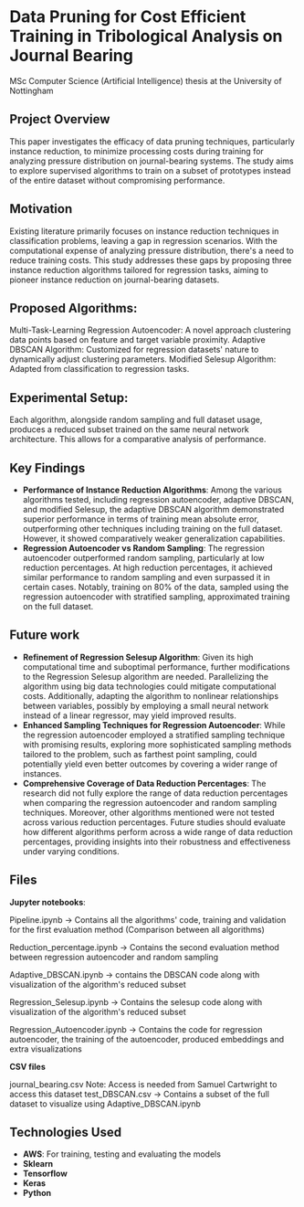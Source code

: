 # Data Pruning for Cost Efficient Training in Tribological Analysis on Journal Bearing
MSc Computer Science (Artificial Intelligence) thesis at the University of Nottingham

## Project Overview
This paper investigates the efficacy of data pruning techniques, particularly instance reduction, to minimize processing costs during training for analyzing pressure distribution on journal-bearing systems. The study aims to explore supervised algorithms to train on a subset of prototypes instead of the entire dataset without compromising performance.

## Motivation
Existing literature primarily focuses on instance reduction techniques in classification problems, leaving a gap in regression scenarios. With the computational expense of analyzing pressure distribution, there's a need to reduce training costs. This study addresses these gaps by proposing three instance reduction algorithms tailored for regression tasks, aiming to pioneer instance reduction on journal-bearing datasets.

## Proposed Algorithms:
Multi-Task-Learning Regression Autoencoder: A novel approach clustering data points based on feature and target variable proximity.
Adaptive DBSCAN Algorithm: Customized for regression datasets' nature to dynamically adjust clustering parameters.
Modified Selesup Algorithm: Adapted from classification to regression tasks.

## Experimental Setup:
Each algorithm, alongside random sampling and full dataset usage, produces a reduced subset trained on the same neural network architecture. This allows for a comparative analysis of performance.

## Key Findings
- **Performance of Instance Reduction Algorithms**: Among the various algorithms tested, including regression autoencoder, adaptive DBSCAN, and modified Selesup, the adaptive DBSCAN algorithm demonstrated superior performance in terms of training mean absolute error, outperforming other techniques including training on the full dataset. However, it showed comparatively weaker generalization capabilities.
- **Regression Autoencoder vs Random Sampling**: The regression autoencoder outperformed random sampling, particularly at low reduction percentages. At high reduction percentages, it achieved similar performance to random sampling and even surpassed it in certain cases. Notably, training on 80% of the data, sampled using the regression autoencoder with stratified sampling, approximated training on the full dataset.

## Future work
- **Refinement of Regression Selesup Algorithm**: Given its high computational time and suboptimal performance, further modifications to the Regression Selesup algorithm are needed. Parallelizing the algorithm using big data technologies could mitigate computational costs. Additionally, adapting the algorithm to nonlinear relationships between variables, possibly by employing a small neural network instead of a linear regressor, may yield improved results.
- **Enhanced Sampling Techniques for Regression Autoencoder**: While the regression autoencoder employed a stratified sampling technique with promising results, exploring more sophisticated sampling methods tailored to the problem, such as farthest point sampling, could potentially yield even better outcomes by covering a wider range of instances.
- **Comprehensive Coverage of Data Reduction Percentages**: The research did not fully explore the range of data reduction percentages when comparing the regression autoencoder and random sampling techniques. Moreover, other algorithms mentioned were not tested across various reduction percentages. Future studies should evaluate how different algorithms perform across a wide range of data reduction percentages, providing insights into their robustness and effectiveness under varying conditions.

## Files
**Jupyter notebooks**:

Pipeline.ipynb -> Contains all the algorithms' code, training and validation for the first evaluation method (Comparison between all algorithms)

Reduction_percentage.ipynb -> Contains the second evaluation method between regression autoencoder and random sampling

Adaptive_DBSCAN.ipynb -> contains the DBSCAN code along with visualization of the algorithm's reduced subset

Regression_Selesup.ipynb -> Contains the selesup code along with visualization of the algorithm's reduced subset

Regression_Autoencoder.ipynb -> Contains the code for regression autoencoder, the training of the autoencoder, produced embeddings and extra visualizations


**CSV files**

journal_bearing.csv
Note: Access is needed from Samuel Cartwright to access this dataset
test_DBSCAN.csv -> Contains a subset of the full dataset to visualize using Adaptive_DBSCAN.ipynb

## Technologies Used
- **AWS**: For training, testing and evaluating the models
- **Sklearn**
- **Tensorflow**
- **Keras**
- **Python**
